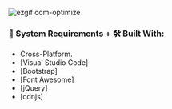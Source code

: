 ![ezgif com-optimize](https://user-images.githubusercontent.com/45048950/99909558-46831380-2d24-11eb-8890-4b92ddb8ecda.gif)

### 🧰 System Requirements +  🛠️ Built With:

* Cross-Platform.
* [Visual Studio Code] 
* [Bootstrap] 
* [Font Awesome] 
* [jQuery] 
* [cdnjs] 
